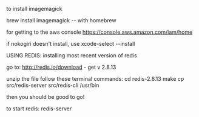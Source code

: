 to install imagemagick

brew install imagemagick -- with homebrew

for getting to the aws console
https://console.aws.amazon.com/iam/home

if nokogiri doesn't install, use
xcode-select --install 

USING REDIS:
installing most recent version of redis

go to: http://redis.io/download
	- get v 2.8.13

unzip the file
follow these terminal commands:
cd redis-2.8.13
make
cp src/redis-server src/redis-cli /usr/bin

then you should be good to go!

to start redis:
redis-server
